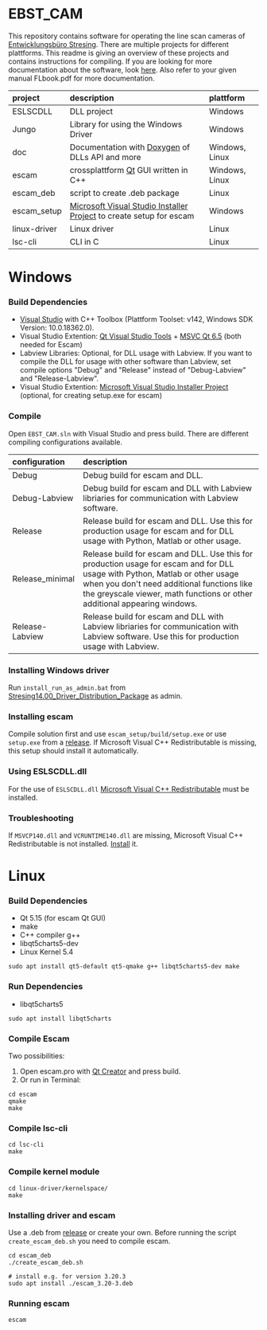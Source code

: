 ﻿# EBST_CAM
This repository contains software for operating the line scan cameras of [Entwicklungsbüro Stresing](http://stresing.de). There are multiple projects for different plattforms. This readme is giving an overview of these projects and contains instructions for compiling. If you are looking for more documentation about the software, look [here](https://entwicklungsburo-stresing.github.io/). Also refer to your given manual FLbook.pdf for more documentation.

project         | description                           | plattform
:---            | :---                                  | :---
ESLSCDLL        | DLL project                           | Windows
Jungo           | Library for using the Windows Driver  | Windows
doc             | Documentation with [Doxygen](https://www.doxygen.nl/) of DLLs API and more  | Windows, Linux
escam           | crossplattform [Qt](https://www.qt.io/) GUI written in C++  | Windows, Linux
escam_deb       | script to create .deb package         | Linux
escam_setup     | [Microsoft Visual Studio Installer Project](https://marketplace.visualstudio.com/items?itemName=VisualStudioClient.MicrosoftVisualStudio2017InstallerProjects) to create setup for escam | Windows
linux-driver    | Linux driver                          | Linux
lsc-cli         | CLI in C                              | Linux

# Windows

### Build Dependencies
* [Visual Studio](https://visualstudio.microsoft.com/) with C++ Toolbox (Plattform Toolset: v142, Windows SDK Version: 10.0.18362.0).
* Visual Studio Extention: [Qt Visual Studio Tools](https://marketplace.visualstudio.com/items?itemName=TheQtCompany.QtVisualStudioTools2019) + [MSVC Qt 6.5](https://www.qt.io/download) (both needed for Escam)
* Labview Libraries: Optional, for DLL usage with Labview. If you want to compile the DLL for usage with other software than Labview, set compile options "Debug" and "Release" instead of "Debug-Labview" and "Release-Labview".
* Visual Studio Extention: [Microsoft Visual Studio Installer Project](https://marketplace.visualstudio.com/items?itemName=VisualStudioClient.MicrosoftVisualStudio2017InstallerProjects) (optional, for creating setup.exe for escam)

### Compile
Open `EBST_CAM.sln` with Visual Studio and press build. There are different compiling configurations available.

configuration	| description
:---			| :---
Debug			| Debug build for escam and DLL.
Debug-Labview	| Debug build for escam and DLL with Labview libriaries for communication with Labview software.
Release			| Release build for escam and DLL. Use this for production usage for escam and for DLL usage with Python, Matlab or other usage.
Release_minimal	| Release build for escam and DLL. Use this for production usage for escam and for DLL usage with Python, Matlab or other usage when you don't need additional functions like the greyscale viewer, math functions or other additional appearing windows.
Release-Labview	| Release build for escam and DLL with Labview libriaries for communication with Labview software. Use this for production usage with Labview.

### Installing Windows driver
Run `install_run_as_admin.bat` from [Stresing14.00_Driver_Distribution_Package](http://stresing.de/dwnl/ebstdrv14v00.rar) as admin. 

### Installing escam
Compile solution first and use `escam_setup/build/setup.exe` or use `setup.exe` from a [release](https://github.com/Entwicklungsburo-Stresing/EBST_CAM/releases). If Microsoft Visual C++ Redistributable is missing, this setup should install it automatically.

### Using ESLSCDLL.dll
For the use of `ESLSCDLL.dll` [Microsoft Visual C++ Redistributable](https://aka.ms/vs/16/release/vc_redist.x64.exe) must be installed.

### Troubleshooting
If `MSVCP140.dll` and `VCRUNTIME140.dll` are missing, Microsoft Visual C++ Redistributable is not installed. [Install](https://aka.ms/vs/16/release/vc_redist.x64.exe) it.

# Linux

### Build Dependencies
* Qt 5.15 (for escam Qt GUI)
* make
* C++ compiler g++
* libqt5charts5-dev
* Linux Kernel 5.4
```
sudo apt install qt5-default qt5-qmake g++ libqt5charts5-dev make
```

### Run Dependencies
* libqt5charts5
```
sudo apt install libqt5charts
```

### Compile Escam
Two possibilities:
1. Open escam.pro with [Qt Creator](https://www.qt.io/product/development-tools) and press build.
2. Or run in Terminal:
```
cd escam
qmake
make
```

### Compile lsc-cli
```
cd lsc-cli
make
```

### Compile kernel module
```
cd linux-driver/kernelspace/
make
```

### Installing driver and escam
Use a .deb from [release](https://github.com/Entwicklungsburo-Stresing/EBST_CAM/releases) or create your own. Before running the script `create_escam_deb.sh` you need to compile escam.
```
cd escam_deb
./create_escam_deb.sh

# install e.g. for version 3.20.3
sudo apt install ./escam_3.20-3.deb
```

### Running escam
```
escam
```
